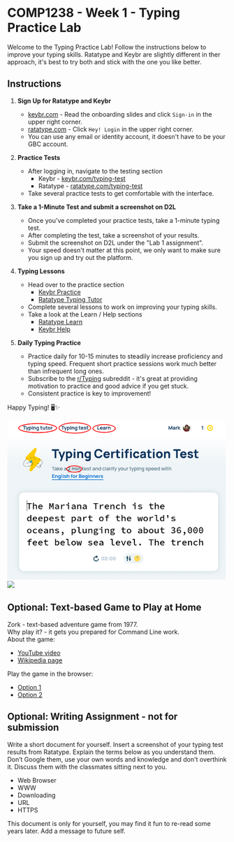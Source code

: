 # COMP1238 - Week 1 - Typing Practice Lab

Welcome to the Typing Practice Lab! Follow the instructions below to improve your typing skills. Ratatype and Keybr are slightly different in ther approach, it's best to try both and stick with the one you like better.


## Instructions

1. **Sign Up for Ratatype and Keybr**
    - [keybr.com](https://www.keybr.com/) - Read the onboarding slides and click `Sign-in` in the upper right corner.
    - [ratatype.com](https://www.ratatype.com/) - Click `Hey! Login` in the upper right corner.
    - You can use any email or identity account, it doesn't have to be your GBC account.

1. **Practice Tests**
    - After logging in, navigate to the testing section
        - Keybr - [keybr.com/typing-test](https://www.keybr.com/typing-test)
        - Ratatype - [ratatype.com/typing-test](https://www.ratatype.com/typing-test)
    - Take several practice tests to get comfortable with the interface.

1. **Take a 1-Minute Test and submit a screenshot on D2L**
    - Once you've completed your practice tests, take a 1-minute typing test.
    - After completing the test, take a screenshot of your results.
    - Submit the screenshot on D2L under the "Lab 1 assignment".
    - Your speed doesn't matter at this point, we only want to make sure you sign up and try out the platform.

1. **Typing Lessons**
    - Head over to the practice section
        -  [Keybr Practice](https://www.keybr.com/)
        -  [Ratatype Typing Tutor](https://www.ratatype.com/typing-tutor/)
    - Complete several lessons to work on improving your typing skills.
    - Take a look at the Learn / Help sections
        - [Ratatype Learn](https://www.ratatype.com/learn/)
        - [Keybr Help](https://www.keybr.com/help)

1.  **Daily Typing Practice**
    - Practice daily for 10-15 minutes to steadily increase proficiency and typing speed. Frequent short practice sessions work much better than infrequent long ones.
    - Subscribe to the [r/Typing](https://reddit.com/r/typing) subreddit - it's great at providing motivation to practice and good advice if you get stuck.
    - Consistent practice is key to improvement! 


Happy Typing! 🖥️✨


<img src="img/ratatype.png" width="500">


<img src="https://upload.wikimedia.org/wikipedia/commons/0/0d/QWERTY-home-keys-position.svg" width="500">


## Optional: Text-based Game to Play at Home
Zork - text-based adventure game from 1977.  
Why play it? - it gets you prepared for Command Line work.  
About the game:
- [YouTube video](https://www.youtube.com/watch?v=HCIesZ1yY_w)
- [Wikipedia page](https://en.wikipedia.org/wiki/Zork)

Play the game in the browser:
- [Option 1](https://playclassic.games/games/adventure-dos-games-online/play-zork-great-underground-empire-online/play/)
- [Option 2](https://www.pcjs.org/software/pcx86/game/infocom/zork1/)


## Optional: Writing Assignment - not for submission
Write a short document for yourself.
Insert a screenshot of your typing test results from Ratatype. 
Explain the terms below as you understand them. Don’t Google them, use your own words and knowledge and don't overthink it. Discuss them with the classmates sitting next to you.
- Web Browser
- WWW
- Downloading
- URL
- HTTPS

This document is only for yourself, you may find it fun to re-read some years later. Add a message to future self.
